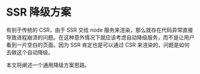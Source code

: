 # SSR 降级方案

有别于传统的 CSR，由于 SSR 交给 node 服务来渲染，那么就存在代码异常直接导致进程崩溃的问题。在这种意外情况下就应该考虑自动降级服务，而不是让用户看到一片空白的页面。因为 SSR 肯定也是可以通过 CSR 来渲染的，问题是如何去做这个自动降级。

本文将阐述一个通用降级方案思路。

